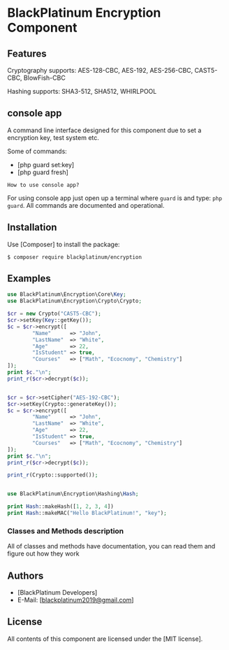 BlackPlatinum Encryption Component
=======
Features
--------
Cryptography supports: AES-128-CBC, AES-192, AES-256-CBC, CAST5-CBC, BlowFish-CBC

Hashing supports: SHA3-512, SHA512, WHIRLPOOL

console app
--------------------
A command line interface designed for this component due to set a encryption key, test system etc.

Some of commands:

* [php guard set:key]
* [php guard fresh]

`How to use console app?`

For using console app just open up a terminal where `guard` is and type: `php guard`.
All commands are documented and operational.


Installation
------------
Use [Composer] to install the package:

```
$ composer require blackplatinum/encryption
```

Examples
-------

```php
use BlackPlatinum\Encryption\Core\Key;
use BlackPlatinum\Encryption\Crypto\Crypto;

$cr = new Crypto("CAST5-CBC");
$cr->setKey(Key::getKey());
$c = $cr->encrypt([
        "Name"      => "John",
        "LastName"  => "White",
        "Age"       => 22,
        "IsStudent" => true,
        "Courses"   => ["Math", "Ecocnomy", "Chemistry"]
]);
print $c."\n";
print_r($cr->decrypt($c));


$cr = $cr->setCipher("AES-192-CBC");
$cr->setKey(Crypto::generateKey());
$c = $cr->encrypt([
        "Name"      => "John",
        "LastName"  => "White",
        "Age"       => 22,
        "IsStudent" => true,
        "Courses"   => ["Math", "Ecocnomy", "Chemistry"]
]);
print $c."\n";
print_r($cr->decrypt($c));

print_r(Crypto::supported());


use BlackPlatinum\Encryption\Hashing\Hash;

print Hash::makeHash([1, 2, 3, 4])
print Hash::makeMAC("Hello BlackPlatinum!", "key");
```

### Classes and Methods description
All of classes and methods have documentation, you can read them and figure out how they work

Authors
-------

* [BlackPlatinum Developers]
* E-Mail: [blackplatinum2019@gmail.com]

License
-------

All contents of this component are licensed under the [MIT license].